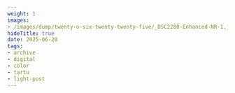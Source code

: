 ```yaml
---
weight: 1
images:
- /images/dump/twenty-o-six-twenty-twenty-five/_DSC2280-Enhanced-NR-1.jpg
hideTitle: true
date: 2025-06-20
tags:
- archive
- digital
- color
- tartu
- light-post
---
```


